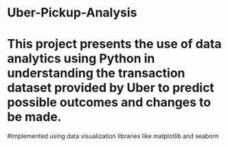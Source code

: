 # Uber-Pickup-Analysis
# This project presents the use of data analytics using Python in understanding the transaction dataset provided by Uber to predict possible outcomes and changes to be made. 
#Implemented using data visualization libraries like matplotlib and seaborn
